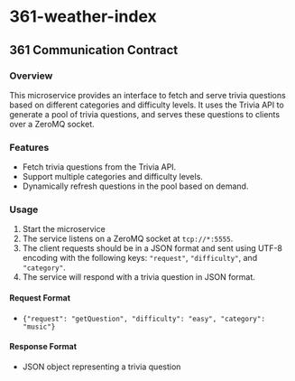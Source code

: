 # 361-weather-index


## 361 Communication Contract

### Overview
This microservice provides an interface to fetch and serve trivia questions based on different categories and difficulty levels. It uses the Trivia API to generate a pool of trivia questions, and serves these questions to clients over a ZeroMQ socket.

### Features
- Fetch trivia questions from the Trivia API.
- Support multiple categories and difficulty levels.
- Dynamically refresh questions in the pool based on demand.

### Usage
1. Start the microservice
2. The service listens on a ZeroMQ socket at `tcp://*:5555`.
3. The client requests should be in a JSON format and sent using UTF-8 encoding with the following keys: `"request"`, `"difficulty"`, and `"category"`.
4. The service will respond with a trivia question in JSON format.

#### Request Format
- `{"request": "getQuestion", "difficulty": "easy", "category": "music"}`

#### Response Format
- JSON object representing a trivia question